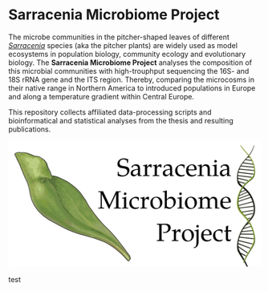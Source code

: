 # Sarracenia Microbiome Project

The microbe communities in the pitcher-shaped leaves of different [*Sarracenia*](https://en.wikipedia.org/wiki/Sarracenia) species (aka the pitcher plants) are widely used as model ecosystems in population biology, community ecology and evolutionary biology.
The **Sarracenia Microbiome Project** analyses the composition of this microbial communities with high-trouphput sequencing  the 16S- and 18S rRNA gene and the ITS region. Thereby, comparing the microcosms in their native range in Northern America to introduced populations in Europe and along a temperature gradient within Central Europe.

This repository collects affiliated data-processing scripts and bioinformatical and statistical analyses from the thesis and resulting publications.

![alt text](img/SMP_Logo.png "Sarracenia Micriobiome Project Logo")

test
